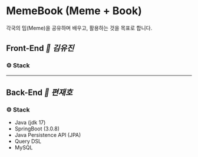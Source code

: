 # MemeBook (Meme + Book)

각국의 밈(Meme)을 공유하며 배우고, 활용하는 것을 목표로 합니다.



## Front-End *👩 김유진*

### ⚙️ Stack



----



## Back-End *👨 편재호*

### ⚙️ Stack

- Java (jdk 17)
- SpringBoot (3.0.8)
- Java Persistence API (JPA)
- Query DSL
- MySQL
